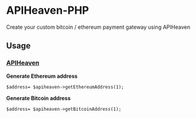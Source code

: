 
# APIHeaven-PHP

Create your custom bitcoin / ethereum payment gateway using APIHeaven

## Usage

### [APIHeaven](https://apiheaven.com/)

**Generate Ethereum address**

    $address= $apiheaven->getEthereumAddress(1);


**Generate Bitcoin address**

    $address= $apiheaven->getBitcoinAddress(1);
